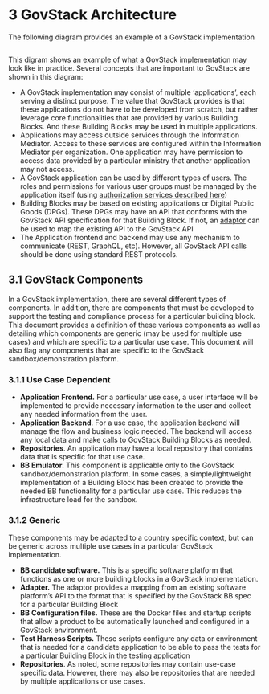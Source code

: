 # 3 GovStack Architecture

The following diagram provides an example of a GovStack implementation

<figure><img src="../@site/static/img/GovStack Overall Architecture.png" alt=""><figcaption></figcaption></figure>

This digram shows an example of what a GovStack implementation may look like in practice. Several concepts that are important to GovStack are shown in this diagram:

* A GovStack implementation may consist of multiple ‘applications’, each serving a distinct purpose. The value that GovStack provides is that these applications do not have to be developed from scratch, but rather leverage core functionalities that are provided by various Building Blocks. And these Building Blocks may be used in multiple applications.
* Applications may access outside services through the Information Mediator. Access to these services are configured within the Information Mediator per organization. One application may have permission to access data provided by a particular ministry that another application may not access.
* A GovStack application can be used by different types of users. The roles and permissions for various user groups must be managed by the application itself (using [authorization services described here](https://govstack-global.atlassian.net/wiki/spaces/GH/pages/239370263))
* Building Blocks may be based on existing applications or Digital Public Goods (DPGs). These DPGs may have an API that conforms with the GovStack API specification for that Building Block. If not, an [adaptor](https://govstack-global.atlassian.net/wiki/spaces/GH/pages/215318576) can be used to map the existing API to the GovStack API
* The Application frontend and backend may use any mechanism to communicate (REST, GraphQL, etc). However, all GovStack API calls should be done using standard REST protocols.



## 3.1 GovStack Components

In a GovStack implementation, there are several different types of components. In addition, there are components that must be developed to support the testing and compliance process for a particular building block. This document provides a definition of these various components as well as detailing which components are generic (may be used for multiple use cases) and which are specific to a particular use case. This document will also flag any components that are specific to the GovStack sandbox/demonstration platform.

### 3.1.1 Use Case Dependent <a href="#use-case-dependent" id="use-case-dependent"></a>

* **Application Frontend.** For a particular use case, a user interface will be implemented to provide necessary information to the user and collect any needed information from the user.
* **Application Backend**. For a use case, the application backend will manage the flow and business logic needed. The backend will access any local data and make calls to GovStack Building Blocks as needed.
* **Repositories**. An application may have a local repository that contains data that is specific for that use case.
* **BB Emulator**. This component is applicable only to the GovStack sandbox/demonstration platform. In some cases, a simple/lightweight implementation of a Building Block has been created to provide the needed BB functionality for a particular use case. This reduces the infrastructure load for the sandbox.

### 3.1.2 Generic  <a href="#generic" id="generic"></a>

These components may be adapted to a country specific context, but can be generic across multiple use cases in a particular GovStack implementation.

* **BB candidate software.** This is a specific software platform that functions as one or more building blocks in a GovStack implementation.
* **Adapter.** The adaptor provides a mapping from an existing software platform’s API to the format that is specified by the GovStack BB spec for a particular Building Block
* **BB Configuration files.** These are the Docker files and startup scripts that allow a product to be automatically launched and configured in a GovStack environment.
* **Test Harness Scripts.** These scripts configure any data or environment that is needed for a candidate application to be able to pass the tests for a particular Building Block in the testing application
* **Repositories**. As noted, some repositories may contain use-case specific data. However, there may also be repositories that are needed by multiple applications or use cases.

